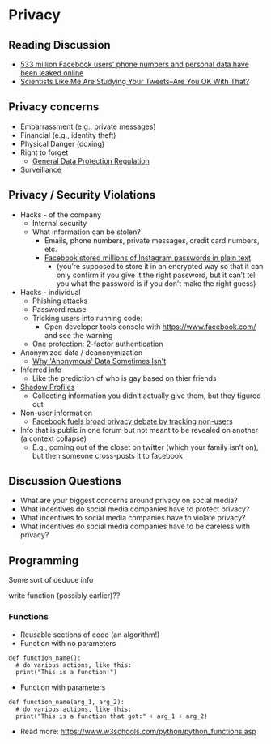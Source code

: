 # Privacy
## Reading Discussion
- [533 million Facebook users' phone numbers and personal data have been leaked online](https://www.businessinsider.com/stolen-data-of-533-million-facebook-users-leaked-online-2021-4)
- [Scientists Like Me Are Studying Your Tweets–Are You OK With That?](https://www.howwegettonext.com/scientists-like-me-are-studying-your-tweets-are-you-ok-with-that/)

## Privacy concerns
- Embarrassment (e.g., private messages)
- Financial (e.g., identity theft)
- Physical Danger (doxing)
- Right to forget
  - [General Data Protection Regulation](https://en.wikipedia.org/wiki/General_Data_Protection_Regulation)
- Surveillance

## Privacy / Security Violations
- Hacks - of the company
  - Internal security
  - What information can be stolen?
    - Emails, phone numbers, private messages, credit card numbers, etc.
    - [Facebook stored millions of Instagram passwords in plain text](https://www.theverge.com/2019/4/18/18485599/facebook-instagram-passwords-plain-text-millions-users)
      - (you’re supposed to store it in an encrypted way so that it can only confirm if you give it the right password, but it can’t tell you what the password is if you don’t make the right guess)
- Hacks - individual
  - Phishing attacks
  - Password reuse
  - Tricking users into running code:
    - Open developer tools console with https://www.facebook.com/ and see the warning
  - One protection: 2-factor authentication
- Anonymized data / deanonymization
  - [Why 'Anonymous' Data Sometimes Isn't](https://www.wired.com/2007/12/why-anonymous-data-sometimes-isnt/)
- Inferred info
  - Like the prediction of who is gay based on thier friends
- [Shadow Profiles](https://en.wikipedia.org/wiki/Shadow_profile)
  - Collecting information you didn’t actually give them, but they figured out
- Non-user information
  - [Facebook fuels broad privacy debate by tracking non-users](https://www.reuters.com/article/us-facebook-privacy-tracking/facebook-fuels-broad-privacy-debate-by-tracking-non-users-idUSKBN1HM0DR)
- Info that is public in one forum but not meant to be revealed on another (a context collapse)
  - E.g., coming out of the closet on twitter (which your family isn’t on), but then someone cross-posts it to facebook

## Discussion Questions
- What are your biggest concerns around privacy on social media?
- What incentives do social media companies have to protect privacy?
- What incentives to social media companies have to violate privacy?
- What incentives do social media companies have to be careless with privacy?

## Programming
Some sort of deduce info

write function (possibly earlier)??


### Functions

- Reusable sections of code (an algorithm!)
- Function with no parameters
```
def function_name():
  # do various actions, like this:
  print("This is a function!")
```

- Function with parameters
```
def function_name(arg_1, arg_2):
  # do various actions, like this:
  print("This is a function that got:" + arg_1 + arg_2)
```
- Read more: https://www.w3schools.com/python/python_functions.asp
